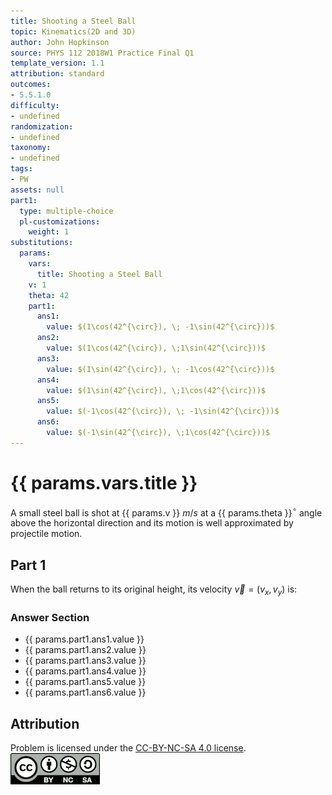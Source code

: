 ```yaml
---
title: Shooting a Steel Ball
topic: Kinematics(2D and 3D)
author: John Hopkinson
source: PHYS 112 2018W1 Practice Final Q1
template_version: 1.1
attribution: standard
outcomes:
- 5.5.1.0
difficulty:
- undefined
randomization:
- undefined
taxonomy:
- undefined
tags:
- PW
assets: null
part1:
  type: multiple-choice
  pl-customizations:
    weight: 1
substitutions:
  params:
    vars:
      title: Shooting a Steel Ball
    v: 1
    theta: 42
    part1:
      ans1:
        value: $(1\cos(42^{\circ}), \; -1\sin(42^{\circ}))$
      ans2:
        value: $(1\cos(42^{\circ}), \;1\sin(42^{\circ}))$
      ans3:
        value: $(1\sin(42^{\circ}), \; -1\cos(42^{\circ}))$
      ans4:
        value: $(1\sin(42^{\circ}), \;1\cos(42^{\circ}))$
      ans5:
        value: $(-1\cos(42^{\circ}), \; -1\sin(42^{\circ}))$
      ans6:
        value: $(-1\sin(42^{\circ}), \;1\cos(42^{\circ}))$
---
```

# {{ params.vars.title }}
A small steel ball is shot at {{ params.v }} $m/s$ at a {{ params.theta }}$^{\circ}$ angle above the horizontal direction and its motion is well approximated by projectile motion.

## Part 1

When the ball returns to its original height, its velocity $\overrightarrow{v} = (v_x, v_y)$ is:

### Answer Section

- {{ params.part1.ans1.value }}
- {{ params.part1.ans2.value }}
- {{ params.part1.ans3.value }}
- {{ params.part1.ans4.value }}
- {{ params.part1.ans5.value }}
- {{ params.part1.ans6.value }}

## Attribution

Problem is licensed under the [CC-BY-NC-SA 4.0 license](https://creativecommons.org/licenses/by-nc-sa/4.0/).<br> ![The Creative Commons 4.0 license requiring attribution-BY, non-commercial-NC, and share-alike-SA license.](https://raw.githubusercontent.com/firasm/bits/master/by-nc-sa.png)